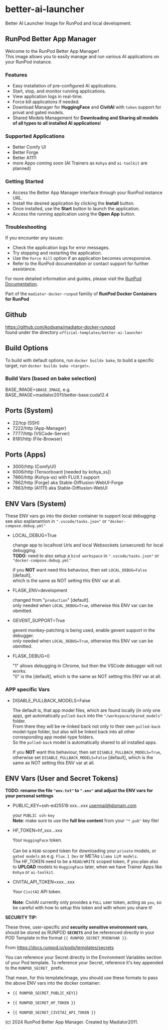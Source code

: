 # better-ai-launcher
Better AI Launcher Image for RunPod and local development.

## RunPod Better App Manager
  
Welcome to the RunPod Better App Manager!  
This image allows you to easily manage and run various AI applications on your RunPod instance.
    
### Features
- Easy installation of pre-configured AI applications.
- Start, stop, and monitor running applications.
- View application logs in real-time.
- Force kill applications if needed.
- Download Manager for **HuggingFace** and **CivitAI** with `token` support for privat and gated models.
- Shared Models Management for **Downloading and Sharing all models of all types to all installed AI applications**!
    
### Supported Applications
- Better Comfy UI
- Better Forge
- Better A1111
- more Apps coming soon (AI Trainers as `Kohya` and `ai-toolkit` are planned)
    
### Getting Started
- Access the Better App Manager interface through your RunPod instance URL.
- Install the desired application by clicking the **Install** button.
- Once installed, use the **Start** button to launch the application.
- Access the running application using the **Open App** button.

### Troubleshooting
If you encounter any issues:
- Check the application logs for error messages.
- Try stopping and restarting the application.
- Use the `Force Kill` option if an application becomes unresponsive.
- Refer to the RunPod documentation or contact support for further assistance.
    
For more detailed information and guides, please visit the <a href="https://docs.runpod.io/">RunPod Documentation</a>.



Part of the `madiator-docker-runpod` familiy of **RunPod Docker Containers for RunPod**

## Github
https://github.com/kodxana/madiator-docker-runpod<br>
found under the directory `official-templates/better-ai-launcher`

## Build Options
To build with default options, run `docker buildx bake`, to build a specific target, run `docker buildx bake <target>`.

### Build Vars (based on bake selection)
BASE_IMAGE=`$BASE_IMAGE`, e.g.<br>
BASE_IMAGE=madiator2011/better-base:cuda12.4


## Ports (System)

- 22/tcp (SSH)
- 7222/http (App-Manager)
- 7777/http (VSCode-Server)
- 8181/http (File-Browser)

## Ports (Apps)

- 3000/http (ComfyUI)
- 6006/http (Tensorboard [needed by kohya_ss])
- 7860/http (Kohya-ss) with FLUX.1 support
- 7862/http (Forge) aka Stable-Diffiusion-WebUI-Forge
- 7863/http (A1111) aka Stable-Diffiusion-WebUI

## ENV Vars (System)

These ENV vars go into the docker container to support local debugging:<br>
see also explanantion in `".vscode/tasks.json"` or `"docker-compose.debug.yml"`

- LOCAL_DEBUG=True

    change app to localhost Urls and local Websockets (unsecured) for local debugging.<br>
    **TODO**: need to also setup a `bind workspace` in `".vscode/tasks.json"` or `"docker-compose.debug.yml"`

    if you **NOT** want need this behaviour, then set `LOCAL_DEBUG=False` [default],<br>
    which is the same as NOT setting this ENV var at all.

- FLASK_ENV=development

    changed from "`production`" [default].<br>
    only needed when `LOCAL_DEBUG=True`, otherwise this ENV var can be obmitted.

- GEVENT_SUPPORT=True

    gevent monkey-patching is being used, enable gevent support in the debugger.<br>
    only needed when `LOCAL_DEBUG=True`, otherwise this ENV var can be obmitted.

- FLASK_DEBUG=0

    "1" allows debugging in Chrome, but then the VSCode debugger will not works.<br>
    "0" is the [default], which is the same as NOT setting this ENV var at all. 

### APP specific Vars
- DISABLE_PULLBACK_MODELS=False

    The default is, that app model files, which are found locally (in only one app), get automatically `pulled-back` into the `"/workspace/shared_models"` folder.<br>
    From there they will be re-linked back not only to their own `pulled-back` model-type folder, but also will be linked back into all other corresponding app model-type folders.<br>
    So the `pulled-back` model is automatically shared to all installed apps.

    If you **NOT** want this behaviour, then set `DISABLE_PULLBACK_MODELS=True`,<br>
    otherwise set `DISABLE_PULLBACK_MODELS=False` [default], which is the same as NOT setting this ENV var at all.

## ENV Vars (User and Secret Tokens)

**TODO: rename the file `"env.txt"` to `".env"` and adjust the ENV vars for your personal settings**
- PUBLIC_KEY=ssh-ed25519 xxx...xxx usermail@domain.com

    your `PUBLIC ssh-key`<br>
    **Note**: make sure to use the **full line content** from your `"*.pub"` key file!

- HF_TOKEN=hf_xxx...xxx

    Your `HuggingFace` token.<br><br>
    Can be a `READ` scoped token for downloading your `private` models, or `gated models` as e.g. `Flux.1 Dev` or METAs `Llama LLM models`.<br>
    The HF_TOKEN need to be a `READ/WRITE` scoped token, if you plan also to **UPLOAD** models to `HuggingFace` later, when we have Trainer Apps like `Kohya` or `ai-toolkit`.

- CIVITAI_API_TOKEN=xxx...xxx

    Your `CivitAI` API token.<br><br>
    **Note**: CivitAI currently only provides a `FULL` user token, acting as `you`, so be careful with how to setup this token and with whom you share it!


**SECURITY TIP:**

These three, user-specific and **security sensitive environment vars**, should be stored as RUNPOD **`SECRETS`** and be referenced directly in your POD Template in the format `{{ RUNPOD_SECRET_MYENVVAR }}`.

From https://docs.runpod.io/pods/templates/secrets

You can reference your Secret directly in the Environment Variables section of your Pod template. To reference your Secret, reference it's key appended to the `RUNPOD_SECRET_` prefix.

That mean, for this template/image, you should use these formats to pass the above ENV vars into the docker container:

- `{{ RUNPOD_SECRET_PUBLIC_KEY}}`

- `{{ RUNPOD_SECRET_HF_TOKEN }}`

- `{{ RUNPOD_SECRET_CIVITAI_API_TOKEN }}`

(c) 2024 RunPod Better App Manager. Created by Madiator2011.